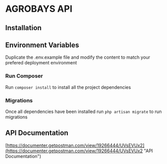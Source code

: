# AGROBAYS API

## Installation

## Environment Variables

Duplicate the .env.example file and modify the content to match your prefered deployment environment

### Run Composer

Run `composer install` to install all the project dependencies

### Migrations

Once all dependencies have been installed run `php artisan migrate` to run migrations

## API Documentation

[https://documenter.getpostman.com/view/19266444/UVsEVUx2](https://documenter.getpostman.com/view/19266444/UVsEVUx2 "API Documentation")
